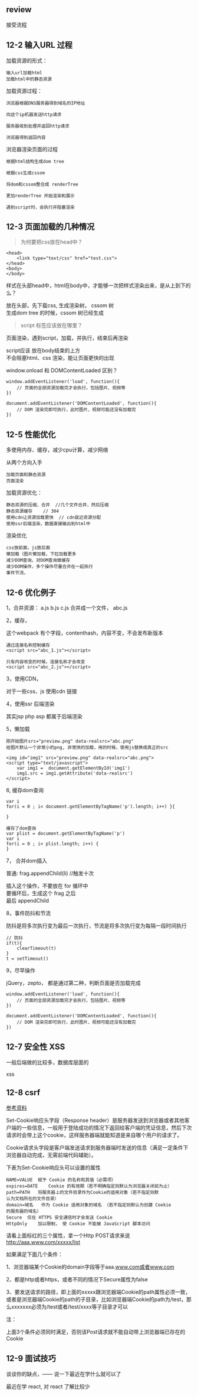 ## review

接受流程


## 12-2 输入URL 过程  

加载资源的形式：

	输入url加载html
	加载html中的静态资源
	
	
加载资源过程：

	浏览器根据DNS服务器得到域名的IP地址
	
	向这个ip机器发送http请求
	
	服务器收到处理并返回http请求
	
	浏览器得到返回内容

浏览器渲染页面的过程

	根据html结构生成dom tree
	
	根据css生成cssom
	
	将dom和cssom整合成 renderTree
	
	更加renderTree 开始渲染和展示
	
	遇到script时，会执行并阻塞渲染
	
	
 
## 12-3 页面加载的几种情况

> 为何要把css放在head中？
	
	

```
<head>
	<link type="text/css" href="test.css">
</head>
<body>
</body>
```

样式在头部head中，html在body中，才能够一次把样式渲染出来，是从上到下的么？

放在头部，先下载css, 生成渲染树， cssom 树  
生成dom tree 的时候，cssom 树已经生成



> script 标签应该放在哪里？

页面渲染，遇到script，加载，并执行，结束后再渲染
 
script应该 放在body结束的上方  
不会阻塞html、css 渲染，能让页面更快的出现  



window.onload 和 DOMContentLoaded 区别？

```
window.addEventListener('load', function(){
	// 页面的全部资源加载完才会执行，包括图片、视频等
})

document.addEventListener('DOMContentLoaded', function(){
	// DOM 渲染完即可执行，此时图片、视频可能还没有加载完
})

```


## 12-5 性能优化


多使用内存、缓存，减少cpu计算，减少网络

从两个方向入手

	加载页面和静态资源
	页面渲染


加载资源优化：

	静态资源的压缩、合并  //几个文件合并，然后压缩
	静态资源缓存    // 304
	使用cdn让资源加载更快  // cdn就近资源分配
	使用ssr后端渲染，数据直接输出到html中
	
渲染优化
	
	css放前面，js放后面
	懒加载（图片懒加载，下拉加载更多
	减少DOM查询，对DOM查询做缓存
	减少DOM操作，多个操作尽量合并在一起执行
	事件节流，
	
	
## 12-6 优化例子

1，合并资源： a.js b.js c.js 合并成一个文件， abc.js

2，缓存，

这个webpack 有个字段，contenthash，内容不变，不会发布新版本

```
通过连接名称控制缓存
<script src="abc_1.js"></script>

只有内容改变的时候，连接名称才会改变
<script src="abc_2.js"></script>
```

3，使用CDN，  

对于一些css、js 使用cdn 链接


4，使用ssr 后端渲染

 其实jsp php asp 都属于后端渲染
 
5，懒加载
	
	刚开始图片src="preview.png" data-realsrc="abc.png"
	给图片默认一个非常小的png, 非常快的加载，用的时候，使用js替换成真正的src

```
<img id="img1" src="preview.png" data-realsrc="abc.png">
<script type="text/javascript">
	var img1 =  document.getElementById('img1')
	img1.src = img1.getAttribute('data-realsrc')
</script>
```


6, 缓存dom查询

```
var i 
for(i = 0 ; i< document.getElementByTagName('p').length; i++) }{

}

缓存了dom查询
var plist = document.getElementByTagName('p')
var i
for(i = 0 ; i< plist.length; i++) {
}
```

7， 合并dom插入


普通:  frag.appendChild(li)  //触发十次

插入这个操作，不要放在 for 循环中		
要循环后，生成这个 frag 之后	
最后 appendChild 




8，事件防抖和节流

防抖是将多次执行变为最后一次执行，节流是将多次执行变为每隔一段时间执行


```
// 防抖
if(t){
	clearTimeout(t)
}
t = setTimeout()
```


9，尽早操作

jQuery，zepto， 都是通过第二种，判断页面是否加载完成

```
window.addEventListener('load', function(){
	// 页面的全部资源加载完才会执行，包括图片、视频等
})

document.addEventListener('DOMContentLoaded', function(){
	// DOM 渲染完即可执行，此时图片、视频可能还没有加载完
})

```

## 12-7 安全性 XSS

一般后端做的比较多，数据库层面的

xss
 
## 12-8 csrf

[参考资料](https://blog.csdn.net/john1337/java/article/details/104571244)

Set-Cookie响应头字段（Response header）是服务器发送到浏览器或者其他客户端的一些信息，一般用于登陆成功的情况下返回给客户端的凭证信息，然后下次请求时会带上这个cookie，这样服务器端就能知道是来自哪个用户的请求了。

Cookie请求头字段是客户端发送请求到服务器端时发送的信息（满足一定条件下浏览器自动完成，无需前端代码辅助）。


下表为Set-Cookie响应头可以设置的属性

	NAME=VALUE	赋予 Cookie 的名称和其值（必需项）	
	expires=DATE	Cookie 的有效期（若不明确指定则默认为浏览器关闭前为止）	
	path=PATH	将服务器上的文件目录作为Cookie的适用对象（若不指定则默
	认为文档所在的文件目录）	
	domain=域名	作为 Cookie 适用对象的域名 （若不指定则默认为创建 Cookie
	的服务器的域名）	
	Secure	仅在 HTTPS 安全通信时才会发送 Cookie	
	HttpOnly	加以限制， 使 Cookie 不能被 JavaScript 脚本访问	
请看上面标红的三个属性，拿一个Http POST请求来说  http://aaa.www.com/xxxxx/list

如果满足下面几个条件：

1、浏览器端某个Cookie的domain字段等于aaa.www.com或者www.com

2、都是http或者https，或者不同的情况下Secure属性为false

3、要发送请求的路径，即上面的xxxxx跟浏览器端Cookie的path属性必须一致，或者是浏览器端Cookie的path的子目录，比如浏览器端Cookie的path为/test，那么xxxxxxx必须为/test或者/test/xxxx等子目录才可以


注：

上面3个条件必须同时满足，否则该Post请求就不能自动带上浏览器端已存在的Cookie


## 12-9 面试技巧


谈谈你的缺点，—— 说一下最近在学什么就可以了

最近在学 react,  对 react 了解比较少









